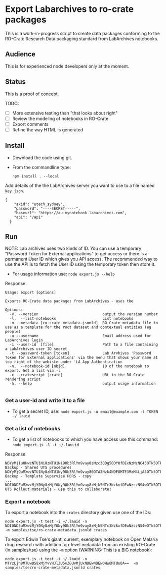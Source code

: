 # Export Labarchives to ro-crate packages

This is a work-in-progress script to create data packages conforming to the
RO-Crate Research Data packaging standard from LabArchives notebooks.

## Audience

This is for experienced node developers only at the moment.

## Status

This is a proof of concept.

TODO: 
- [ ] More extensive testing than "that looks about right"
- [ ] Review the modeling of notebooks in RO-Crate
- [ ] Export comments
- [ ] Refine the way HTML is generated

## Install

- Download the code using git.

-  From the commandline type:

   `npm install . --local`

Add details of the the LabArchives server you want to use to a file named `key.json`.
```
{
    "akid": "utech_sydney",
    "password": "----SECRET-----",
    "baseurl": "https://au-mynotebook.labarchives.com",
    "api": "/api"
  }
```
## Run

NOTE: Lab archives uses two kinds of ID. You can use a temporary "Password Token for External applications" to get access or there is a permanent User ID which gives you API access. The recommended way to use the API is to fetch the User ID using the temporary token then store it.

- For usage information use:
    `node export.js --help`

Response:
```
Usage: export [options]

Exports RO-Crate data packages from LabArchives - uses the 

Options:
  -V, --version                             output the version number
  -l,  --list-notebooks                     List notebooks
  -m --metadata [ro-crate-metadata.jsonld]  RO-Crate metadata file to use as a template for the root dataset and contextual entities (eg people)
  -u --username                             Email address used for LabArchives login
  -i --user-id  [file]                      Path to a file containing a LabArchives user ID secret
  -t --password-token [token]               Lab Arvhives 'Password Token for External applications' via the menu that shows your name at top right of the webiste under 'LA App Authentication
  -n,  --notebook-id [nbid]                 ID of the notebook to export. Get a list via -l
  -c --cratescript [crate]                  URL to the RO-Crate rendering script
  -h, --help                                output usage information


```

### Get a user-id and write it to a file

- To get a secret ID, use:
   `node export.js -u email@example.com -t TOKEN  ~/.lauid`


### Get a list of notebooks

-  To get a list of notebooks to which you have access use this command:
    `node export.js -l -i ~/.lauuid`

Response:
```
NDYyMjIuOHwzNTU1Ni8zNTU1Ni9Ob3RlYm9vay8zMzc3ODg5ODY0fDExNzMzNC43OTk5OTk5OTk5OQ== Backup - Shared UTS procedures
NDYyMjQuMXwzNTU1Ny8zNTU1Ny9Ob3RlYm9vay80OTA2Nzk4NDF8MTE3MzM4LjA5OTk5OTk5OTk5 Backup - Template Supervise HDRS - copy
...
NDI0NDEuMXwzMjY0Ny8zMjY0Ny9Ob3RlYm9vay8zMjk5NTc3NzkxfDEwNzczNS4wOTk5OTk5OTk5OQ== UTS Rollout materials - use this to collaborate!

```
### Export a notebook

To export a notebook into the `crates` directory given use one of the IDs:

```
node export.js -t test -i ~/.lauid -n NDI0NDEuMXwzMjY0Ny8zMjY0Ny9Ob3RlYm9vay8zMjk5NTc3NzkxfDEwNzczNS4wOTk5OTk5OTk5OQ==  -m samples/tse/ro-crate-metadata.jsonld crates
```


To export Edwin Tse's giant, current, exemplary notebook on Open Malaria drug research with
addition top-level metadata from an existing RO-Crate (in samples/tse) using the `-m` option (WARNING: This is
a BIG notebook):

```
node export.js -t test -i ~/.lauid -n MTYzLjh8MTUwOS8xMjYvVHJlZU5vZGUvMjUxNDEwNDEwOHw0MTUuOA==  -m samples/tse/ro-crate-metadata.jsonld crates
```




